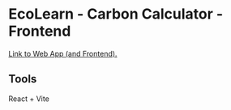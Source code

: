 # EcoLearn - Carbon Calculator - Frontend

[Link to Web App (and Frontend).](https://delightful-sky-0f5eaf70f.5.azurestaticapps.net)

## Tools
React + Vite
